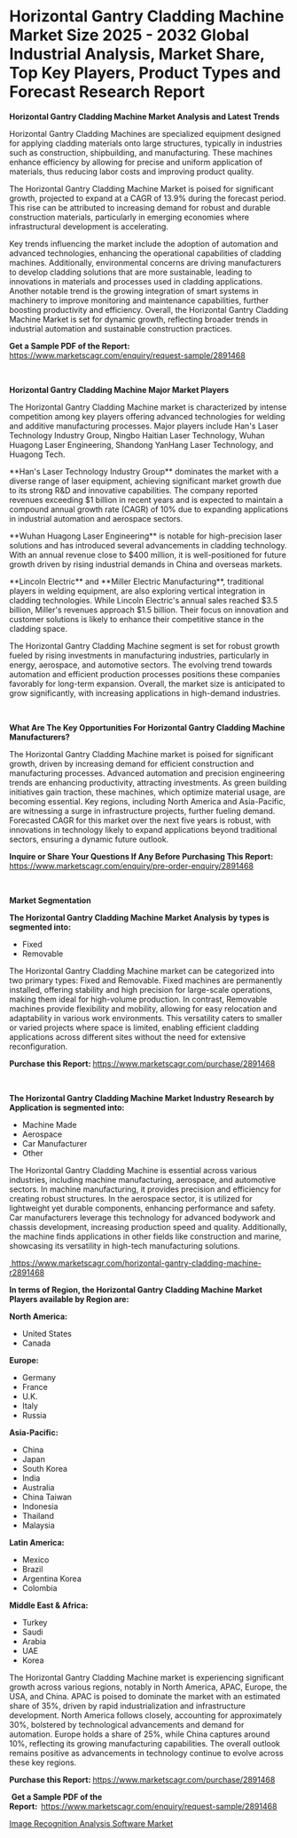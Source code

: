 <p><h1>Horizontal Gantry Cladding Machine Market Size 2025 - 2032 Global Industrial Analysis, Market Share, Top Key Players, Product Types and Forecast Research Report</h1></p><p><strong>Horizontal Gantry Cladding Machine Market Analysis and Latest Trends</strong></p>
<p><p>Horizontal Gantry Cladding Machines are specialized equipment designed for applying cladding materials onto large structures, typically in industries such as construction, shipbuilding, and manufacturing. These machines enhance efficiency by allowing for precise and uniform application of materials, thus reducing labor costs and improving product quality. </p><p>The Horizontal Gantry Cladding Machine Market is poised for significant growth, projected to expand at a CAGR of 13.9% during the forecast period. This rise can be attributed to increasing demand for robust and durable construction materials, particularly in emerging economies where infrastructural development is accelerating. </p><p>Key trends influencing the market include the adoption of automation and advanced technologies, enhancing the operational capabilities of cladding machines. Additionally, environmental concerns are driving manufacturers to develop cladding solutions that are more sustainable, leading to innovations in materials and processes used in cladding applications. Another notable trend is the growing integration of smart systems in machinery to improve monitoring and maintenance capabilities, further boosting productivity and efficiency. Overall, the Horizontal Gantry Cladding Machine Market is set for dynamic growth, reflecting broader trends in industrial automation and sustainable construction practices.</p></p>
<p><strong>Get a Sample PDF of the Report:&nbsp;</strong> <a href="https://www.marketscagr.com/enquiry/request-sample/2891468?utm_campaign=2136&utm_medium=2&utm_source=Github&utm_content=ia&utm_term=14032025&utm_id=horizontal-gantry-cladding-machine">https://www.marketscagr.com/enquiry/request-sample/2891468</a></p>
<p>&nbsp;</p>
<p><strong>Horizontal Gantry Cladding Machine Major Market Players</strong></p>
<p><p>The Horizontal Gantry Cladding Machine market is characterized by intense competition among key players offering advanced technologies for welding and additive manufacturing processes. Major players include Han's Laser Technology Industry Group, Ningbo Haitian Laser Technology, Wuhan Huagong Laser Engineering, Shandong YanHang Laser Technology, and Huagong Tech. </p><p>**Han's Laser Technology Industry Group** dominates the market with a diverse range of laser equipment, achieving significant market growth due to its strong R&D and innovative capabilities. The company reported revenues exceeding $1 billion in recent years and is expected to maintain a compound annual growth rate (CAGR) of 10% due to expanding applications in industrial automation and aerospace sectors.</p><p>**Wuhan Huagong Laser Engineering** is notable for high-precision laser solutions and has introduced several advancements in cladding technology. With an annual revenue close to $400 million, it is well-positioned for future growth driven by rising industrial demands in China and overseas markets.</p><p>**Lincoln Electric** and **Miller Electric Manufacturing**, traditional players in welding equipment, are also exploring vertical integration in cladding technologies. While Lincoln Electric's annual sales reached $3.5 billion, Miller's revenues approach $1.5 billion. Their focus on innovation and customer solutions is likely to enhance their competitive stance in the cladding space.</p><p>The Horizontal Gantry Cladding Machine segment is set for robust growth fueled by rising investments in manufacturing industries, particularly in energy, aerospace, and automotive sectors. The evolving trend towards automation and efficient production processes positions these companies favorably for long-term expansion. Overall, the market size is anticipated to grow significantly, with increasing applications in high-demand industries.</p></p>
<p>&nbsp;</p>
<p><strong>What Are The Key Opportunities For Horizontal Gantry Cladding Machine Manufacturers?</strong></p>
<p><p>The Horizontal Gantry Cladding Machine market is poised for significant growth, driven by increasing demand for efficient construction and manufacturing processes. Advanced automation and precision engineering trends are enhancing productivity, attracting investments. As green building initiatives gain traction, these machines, which optimize material usage, are becoming essential. Key regions, including North America and Asia-Pacific, are witnessing a surge in infrastructure projects, further fueling demand. Forecasted CAGR for this market over the next five years is robust, with innovations in technology likely to expand applications beyond traditional sectors, ensuring a dynamic future outlook.</p></p>
<p><strong>Inquire or Share Your Questions If Any Before Purchasing This Report:</strong> <a href="https://www.marketscagr.com/enquiry/pre-order-enquiry/2891468?utm_campaign=2136&utm_medium=2&utm_source=Github&utm_content=ia&utm_term=14032025&utm_id=horizontal-gantry-cladding-machine">https://www.marketscagr.com/enquiry/pre-order-enquiry/2891468</a></p>
<p>&nbsp;</p>
<p><strong>Market Segmentation</strong></p>
<p><strong>The Horizontal Gantry Cladding Machine Market Analysis by types is segmented into:</strong></p>
<p><ul><li>Fixed</li><li>Removable</li></ul></p>
<p><p>The Horizontal Gantry Cladding Machine market can be categorized into two primary types: Fixed and Removable. Fixed machines are permanently installed, offering stability and high precision for large-scale operations, making them ideal for high-volume production. In contrast, Removable machines provide flexibility and mobility, allowing for easy relocation and adaptability in various work environments. This versatility caters to smaller or varied projects where space is limited, enabling efficient cladding applications across different sites without the need for extensive reconfiguration.</p></p>
<p><strong>Purchase this Report:&nbsp;</strong><a href="https://www.marketscagr.com/purchase/2891468?utm_campaign=2136&utm_medium=2&utm_source=Github&utm_content=ia&utm_term=14032025&utm_id=horizontal-gantry-cladding-machine">https://www.marketscagr.com/purchase/2891468</a></p>
<p>&nbsp;</p>
<p><strong>The Horizontal Gantry Cladding Machine Market Industry Research by Application is segmented into:</strong></p>
<p><ul><li>Machine Made</li><li>Aerospace</li><li>Car Manufacturer</li><li>Other</li></ul></p>
<p><p>The Horizontal Gantry Cladding Machine is essential across various industries, including machine manufacturing, aerospace, and automotive sectors. In machine manufacturing, it provides precision and efficiency for creating robust structures. In the aerospace sector, it is utilized for lightweight yet durable components, enhancing performance and safety. Car manufacturers leverage this technology for advanced bodywork and chassis development, increasing production speed and quality. Additionally, the machine finds applications in other fields like construction and marine, showcasing its versatility in high-tech manufacturing solutions.</p></p>
<p><a href="https://www.marketscagr.com/horizontal-gantry-cladding-machine-r2891468?utm_campaign=2136&utm_medium=2&utm_source=Github&utm_content=ia&utm_term=14032025&utm_id=horizontal-gantry-cladding-machine">&nbsp;https://www.marketscagr.com/horizontal-gantry-cladding-machine-r2891468</a></p>
<p><strong>In terms of Region, the Horizontal Gantry Cladding Machine Market Players available by Region are:</strong></p>
<p>
    <p> <strong> North America: </strong>
        <ul>
            <li>United States</li>
            <li>Canada</li>
        </ul>
        </p> 
    <p> <strong> Europe: </strong>
        <ul>
            <li>Germany</li>
            <li>France</li>
            <li>U.K.</li>
            <li>Italy</li>
            <li>Russia</li>
        </ul>
        </p> 
    <p> <strong> Asia-Pacific: </strong>
        <ul>
            <li>China</li>
            <li>Japan</li>
            <li>South Korea</li>
            <li>India</li>
            <li>Australia</li>
            <li>China Taiwan</li>
            <li>Indonesia</li>
            <li>Thailand</li>
            <li>Malaysia</li>
        </ul>
        </p> 
    <p> <strong> Latin America: </strong>
        <ul>
            <li>Mexico</li>
            <li>Brazil</li>
            <li>Argentina Korea</li>
            <li>Colombia</li>
        </ul>
        </p> 
    <p> <strong> Middle East & Africa: </strong>
        <ul>
            <li>Turkey</li>
            <li>Saudi</li>
            <li>Arabia</li>
            <li>UAE</li>
            <li>Korea</li>
        </ul>
    </p>
    </p>
<p><p>The Horizontal Gantry Cladding Machine market is experiencing significant growth across various regions, notably in North America, APAC, Europe, the USA, and China. APAC is poised to dominate the market with an estimated share of 35%, driven by rapid industrialization and infrastructure development. North America follows closely, accounting for approximately 30%, bolstered by technological advancements and demand for automation. Europe holds a share of 25%, while China captures around 10%, reflecting its growing manufacturing capabilities. The overall outlook remains positive as advancements in technology continue to evolve across these key regions.</p></p>
<p><strong>Purchase this Report: </strong><a href="https://www.marketscagr.com/purchase/2891468?utm_campaign=2136&utm_medium=2&utm_source=Github&utm_content=ia&utm_term=14032025&utm_id=horizontal-gantry-cladding-machine">https://www.marketscagr.com/purchase/2891468</a></p>
<p>&nbsp;<strong>Get a Sample PDF of the Report:&nbsp;&nbsp;</strong><a href="https://www.marketscagr.com/enquiry/request-sample/2891468?utm_campaign=2136&utm_medium=2&utm_source=Github&utm_content=ia&utm_term=14032025&utm_id=horizontal-gantry-cladding-machine">https://www.marketscagr.com/enquiry/request-sample/2891468</a></p>
<p><strong></strong></p>
<p><p><a href="https://github.com/tona7vba/Market-Research-Report-List-1/blob/main/image-recognition-analysis-software-market.md?utm_campaign=2136&utm_medium=2&utm_source=Github&utm_content=ia&utm_term=14032025&utm_id=horizontal-gantry-cladding-machine">Image Recognition Analysis Software Market</a></p></p>